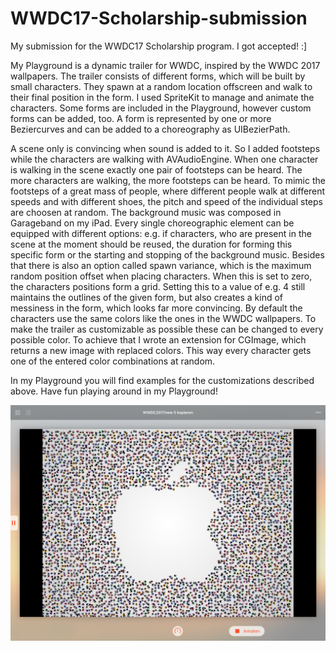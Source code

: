 # WWDC17-Scholarship-submission

My submission for the WWDC17 Scholarship program. I got accepted! :]

My Playground is a dynamic trailer for WWDC, inspired by the WWDC 2017 wallpapers. The trailer consists of different forms, which will be built by small characters. They spawn at a random location offscreen and walk to their final position in the form. I used SpriteKit to manage and animate the characters. 
Some forms are included in the Playground, however custom forms can be added, too. A form is represented by one or more Beziercurves and can be added to a choreography as UIBezierPath. 

A scene only is convincing when sound is added to it. So I added footsteps while the characters are walking with AVAudioEngine. When one character is walking in the scene exactly one pair of footsteps can be heard. The more characters are walking, the more footsteps can be heard. To mimic the footsteps of a great mass of people, where different people walk at different speeds and with different shoes, the pitch and speed of the individual steps are choosen at random. The background music was composed in Garageband on my iPad. 
Every single choreographic element can be equipped with different options: e.g. if characters, who are present in the scene at the moment should be reused, the duration for forming this specific form or the starting and stopping of the background music. Besides that there is also an option called spawn variance, which is the maximum random position offset when placing characters. When this is set to zero, the characters positions form a grid. Setting this to a value of e.g. 4 still maintains the outlines of the given form, but also creates a kind of messiness in the form, which looks far more convincing.
By default the characters use the same colors like the ones in the WWDC wallpapers. To make the trailer as customizable as possible these can be changed to every possible color. To achieve that I wrote an extension for CGImage, which returns a new image with replaced colors. This way every character gets one of the entered color combinations at random.

In my Playground you will find examples for the customizations described above. Have fun playing around in my Playground!

![alt tag](Screenshot.PNG)
